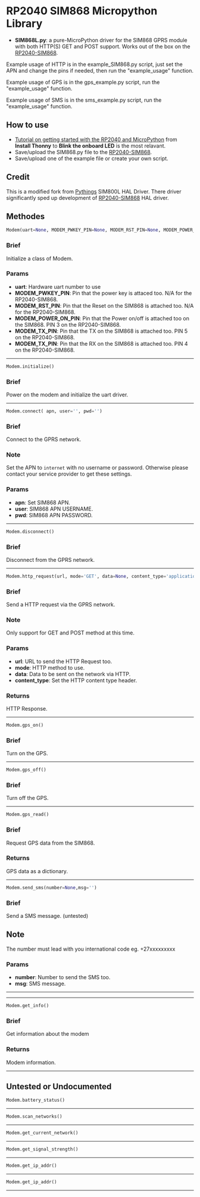 # RP2040 SIM868 Micropython Library


- __SIM868L.py__: a pure-MicroPython driver for the SIM868 GPRS module with both HTTP(S) GET and POST support. Works out of the box on the [RP2040-SIM868](https://www.robotics.org.za/#). 

Example usage of HTTP is in the example_SIM868.py script, just set the APN and change the pins if needed, then run the "example_usage" function.

Example usage of GPS is in the gps_example.py script, run the "example_usage" function.

Example usage of SMS is in the sms_example.py script, run the "example_usage" function.

## How to use

- [Tutorial on getting started with the RP2040 and MicroPython](https://projects.raspberrypi.org/en/projects/getting-started-with-the-pico/2) from **Install Thonny** to **Blink the onboard LED** is the most relavant.
- Save/upload the SIM868.py file to the [RP2040-SIM868](https://www.robotics.org.za/#).
- Save/upload one of the example file or create your own script.

## Credit
This is a modified fork from [Pythings](https://github.com/pythings/Drivers) SIM800L HAL Driver. There driver significantly sped up development of [RP2040-SIM868](https://www.robotics.org.za/#) HAL driver.

## Methodes

``` python
Modem(uart=None, MODEM_PWKEY_PIN=None, MODEM_RST_PIN=None, MODEM_POWER_ON_PIN=None, MODEM_TX_PIN=None, MODEM_RX_PIN=None)
```
### Brief
Initialize a class of Modem.

### Params
- **uart**: Hardware uart number to use
- **MODEM_PWKEY_PIN**: Pin that the power key is attaced too. N/A for the RP2040-SIM868.
- **MODEM_RST_PIN**: Pin that the Reset on the SIM868 is attached too. N/A for the RP2040-SIM868.
- **MODEM_POWER_ON_PIN**: Pin that the Power on/off is attached too on the SIM868. PIN 3 on the RP2040-SIM868.
- **MODEM_TX_PIN**: Pin that the TX on the SIM868 is attached too. PIN 5 on the RP2040-SIM868.
- **MODEM_TX_PIN**: Pin that the RX on the SIM868 is attached too. PIN 4 on the RP2040-SIM868.
---
``` python
Modem.initialize()
```
### Brief
Power on the modem and initialize the uart driver.

---
``` python
Modem.connect( apn, user='', pwd='')
```
### Brief
Connect to the GPRS network.
### Note
Set the APN to `internet` with no username or password. Otherwise please contact your service provider to get these settings.
### Params
- **apn**: Set SIM868 APN.
- **user**: SIM868 APN USERNAME.
- **pwd**: SIM868 APN PASSWORD.
 
---
``` python
Modem.disconnect()
```
### Brief
Disconnect from the GPRS network.

---
``` python
Modem.http_request(url, mode='GET', data=None, content_type='application/json')
```
### Brief
Send a HTTP request via the GPRS network.
### Note
Only support for GET and POST method at this time.
### Params
- **url**: URL to send the HTTP Request too.
- **mode**: HTTP method to use.
- **data**: Data to be sent on the network via HTTP.
- **content_type**: Set the HTTP content type header.
### Returns
HTTP Response.

---
``` python
Modem.gps_on()
```
### Brief
Turn on the GPS.

---
``` python
Modem.gps_off()
```
### Brief
Turn off the GPS.

---
``` python
Modem.gps_read()
```
### Brief
Request GPS data from the SIM868.
### Returns
GPS data as a dictionary.

---
``` python
Modem.send_sms(number=None,msg='')
```
### Brief
Send a SMS message. (untested)
## Note
The number must lead with you international code eg. +27xxxxxxxxx
### Params
- **number**: Number to send the SMS too.
- **msg**: SMS message.

---
---
``` python
Modem.get_info()
```
### Brief
Get information about the modem
### Returns
Modem information.

---

## Untested or Undocumented 

``` python
Modem.battery_status()
```

---
``` python
Modem.scan_networks()
```

---
``` python
Modem.get_current_network()
```

---
``` python
Modem.get_signal_strength()
```

---
``` python
Modem.get_ip_addr()
```

---
``` python
Modem.get_ip_addr()
```

---
